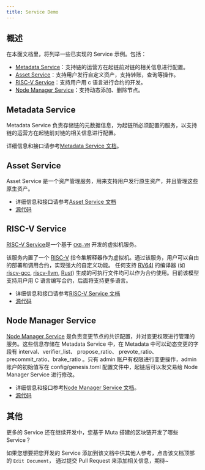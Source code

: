 ```yaml
---
title: Service Demo
---
```


## 概述

在本面文档里，将列举一些已实现的 Service 示例。包括：

* [Metadata Service](https://github.com/nervosnetwork/muta/tree/master/built-in-services/metadata)：支持链的运营方在起链前对链的相关信息进行配置。
* [Asset Service](https://github.com/nervosnetwork/muta/tree/master/built-in-services/asset)：支持用户发行自定义资产，支持转账，查询等操作。
* [RISC-V Service](https://github.com/HuobiGroup/huobi-chain/tree/master/services/riscv)：支持用户用 c 语言进行合约的开发。
* [Node Manager Service](https://github.com/HuobiGroup/huobi-chain/tree/master/services/node_manager)：支持动态添加、删除节点。

## Metadata Service

Metadata Service 负责存储链的元数据信息，为起链所必须配置的服务，以支持链的运营方在起链前对链的相关信息进行配置。

详细信息和接口请参考[Metadata Service 文档](./built_in_service)。

## Asset Service

Asset Service 是一个资产管理服务，用来支持用户发行原生资产，并且管理这些原生资产。

* 详细信息和接口请参考[Asset Service 文档](./built_in_service)
* [源代码](https://github.com/nervosnetwork/muta/tree/master/built-in-services/asset)

## RISC-V Service

[RISC-V Service](https://huobigroup.github.io/huobi-chain/#/riscv_service)是一个基于 [`CKB-VM`](https://github.com/nervosnetwork/ckb-vm) 开发的虚拟机服务。

该服务内置了一个 [RISC-V](https://riscv.org/) 指令集解释器作为虚拟机。通过该服务，用户可以自由的部署和调用合约，实现强大的自定义功能。
任何支持 [RV64I]((https://riscv.org/specifications/)) 的编译器 (如 [riscv-gcc](https://github.com/riscv/riscv-gcc), [riscv-llvm](https://github.com/lowRISC/riscv-llvm), [Rust](https://github.com/rust-embedded/wg/issues/218)) 生成的可执行文件均可以作为合约使用。目前该模型支持用户用 C 语言编写合约，后面将支持更多语言。

* 详细信息和接口请参考[RISC-V Service 文档](https://huobigroup.github.io/huobi-chain/#/riscv_service)
* [源代码](https://github.com/HuobiGroup/huobi-chain/tree/master/services/riscv)

## Node Manager Service

[Node Manager Service](https://huobigroup.github.io/huobi-chain/#/node_manager_service) 是负责变更节点的共识配置，并对变更权限进行管理的服务。这些信息存储在 Metadata Service 中，在 Metadata 中可以动态变更的字段有 interval、verifier_list、 propose_ratio、 prevote_ratio、precommit_ratio、brake_ratio 。只有 admin 账户有权限进行变更操作，admin 账户的初始值写在 config/genesis.toml 配置文件中，起链后可以发交易给 Node Manager Service 进行修改。

* 详细信息和接口参考[Node Manager Service 文档](https://huobigroup.github.io/huobi-chain/#/node_manager_service)。
* [源代码](https://github.com/HuobiGroup/huobi-chain/tree/master/services/node_manager)

## 其他

更多的 Service 还在继续开发中，您基于 Muta 搭建的区块链开发了哪些 Service？

如果您想要把您开发的 Service 添加到该文档中供其他人参考，点击该文档顶部的 `Edit Document`， 通过提交 Pull Request 来添加相关信息，期待~